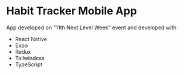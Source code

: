 # Habit Tracker Mobile App

App developed on "11th Next Level Week" event and developed with:

- React Native
- Expo
- Redux
- Tailwindcss
- TypeScript
